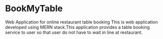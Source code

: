 # BookMyTable
Web Application for online restaurant table booking
This is web application developed using MERN stack.This application provides a table booking service to user so that 
user do not have to wait in line at restaurant. 

